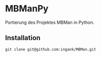 # MBManPy

Portierung des Projektes MBMan in Python.

## Installation
```
git clone git@github.com:ingank/MBMan.git
```